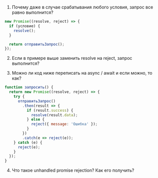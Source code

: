 1. Почему даже в случае срабатывания любого условия, запрос все равно выполнится?
```js
new Promise((resolve, reject) => {
  if (условие) {
    resolve();
  }

  return отправитьЗапрос();
});
```
2. Если в примере выше заменить resolve на reject, запрос выполнится?

3. Можно ли код ниже переписать на async / await и если можно, то как?

```js
function запросить() {
  return new Promise((resolve, reject) => {
    try {
      отправитьЗапрос()
        .then(result => {
          if (result.success) {
            resolve(result.data);
          } else {
            reject({ message: 'Ошибка' });
          }
        })
        .catch(e => reject(e));
    } catch (e) {
      reject(e);
    }
  });
}
```

4. Что такое unhandled promise rejection? Как его получить?